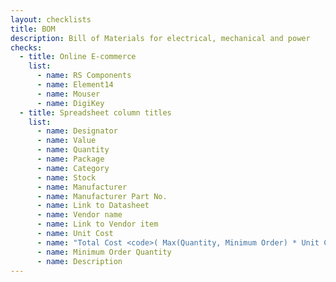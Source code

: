 ```yaml
---
layout: checklists
title: BOM
description: Bill of Materials for electrical, mechanical and power
checks:
  - title: Online E-commerce
    list:
      - name: RS Components
      - name: Element14
      - name: Mouser
      - name: DigiKey
  - title: Spreadsheet column titles
    list:
      - name: Designator
      - name: Value
      - name: Quantity
      - name: Package
      - name: Category
      - name: Stock
      - name: Manufacturer
      - name: Manufacturer Part No.
      - name: Link to Datasheet
      - name: Vendor name
      - name: Link to Vendor item
      - name: Unit Cost
      - name: "Total Cost <code>( Max(Quantity, Minimum Order) * Unit Cost)</code>"
      - name: Minimum Order Quantity
      - name: Description
---
```

